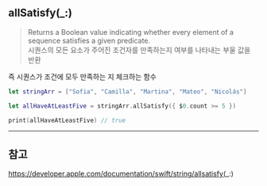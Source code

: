 ## allSatisfy(\_:)

> Returns a Boolean value indicating whether every element of a sequence satisfies a given predicate.
> <br/>
> 시퀀스의 모든 요소가 주어진 조건자를 만족하는지 여부를 나타내는 부울 값을 반환
> <br/>

즉 시퀀스가 조건에 모두 만족하는 지 체크하는 함수
<br/>

```swift
let stringArr = ["Sofia", "Camilla", "Martina", "Mateo", "Nicolás"]

let allHaveAtLeastFive = stringArr.allSatisfy({ $0.count >= 5 })

print(allHaveAtLeastFive) // true
```

---

## 참고

https://developer.apple.com/documentation/swift/string/allsatisfy(_:)
